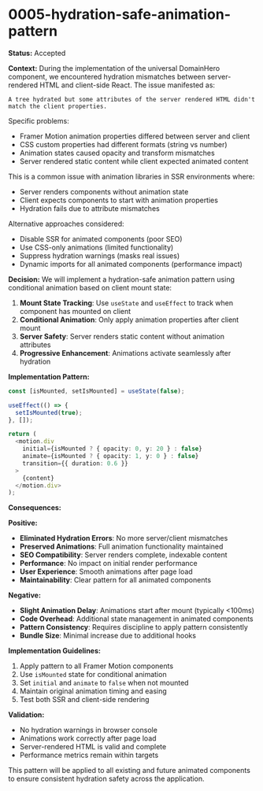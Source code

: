 # 0005-hydration-safe-animation-pattern

**Status:** Accepted

**Context:**
During the implementation of the universal DomainHero component, we encountered hydration mismatches between server-rendered HTML and client-side React. The issue manifested as:

```
A tree hydrated but some attributes of the server rendered HTML didn't match the client properties.
```

Specific problems:
- Framer Motion animation properties differed between server and client
- CSS custom properties had different formats (string vs number)
- Animation states caused opacity and transform mismatches
- Server rendered static content while client expected animated content

This is a common issue with animation libraries in SSR environments where:
- Server renders components without animation state
- Client expects components to start with animation properties
- Hydration fails due to attribute mismatches

Alternative approaches considered:
- Disable SSR for animated components (poor SEO)
- Use CSS-only animations (limited functionality)
- Suppress hydration warnings (masks real issues)
- Dynamic imports for all animated components (performance impact)

**Decision:**
We will implement a hydration-safe animation pattern using conditional animation based on client mount state:

1. **Mount State Tracking**: Use `useState` and `useEffect` to track when component has mounted on client
2. **Conditional Animation**: Only apply animation properties after client mount
3. **Server Safety**: Server renders static content without animation attributes
4. **Progressive Enhancement**: Animations activate seamlessly after hydration

**Implementation Pattern:**
```typescript
const [isMounted, setIsMounted] = useState(false);

useEffect(() => {
  setIsMounted(true);
}, []);

return (
  <motion.div
    initial={isMounted ? { opacity: 0, y: 20 } : false}
    animate={isMounted ? { opacity: 1, y: 0 } : false}
    transition={{ duration: 0.6 }}
  >
    {content}
  </motion.div>
);
```

**Consequences:**

**Positive:**
- **Eliminated Hydration Errors**: No more server/client mismatches
- **Preserved Animations**: Full animation functionality maintained
- **SEO Compatibility**: Server renders complete, indexable content
- **Performance**: No impact on initial render performance
- **User Experience**: Smooth animations after page load
- **Maintainability**: Clear pattern for all animated components

**Negative:**
- **Slight Animation Delay**: Animations start after mount (typically <100ms)
- **Code Overhead**: Additional state management in animated components
- **Pattern Consistency**: Requires discipline to apply pattern consistently
- **Bundle Size**: Minimal increase due to additional hooks

**Implementation Guidelines:**
1. Apply pattern to all Framer Motion components
2. Use `isMounted` state for conditional animation
3. Set `initial` and `animate` to `false` when not mounted
4. Maintain original animation timing and easing
5. Test both SSR and client-side rendering

**Validation:**
- No hydration warnings in browser console
- Animations work correctly after page load
- Server-rendered HTML is valid and complete
- Performance metrics remain within targets

This pattern will be applied to all existing and future animated components to ensure consistent hydration safety across the application.